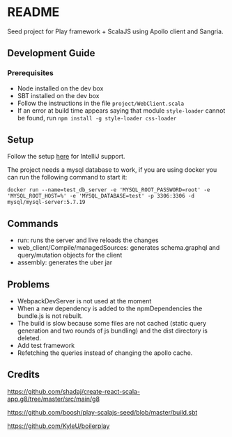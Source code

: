 # README #

Seed project for Play framework + ScalaJS using Apollo client and Sangria.


## Development Guide

### Prerequisites

- Node installed on the dev box
- SBT installed on the dev box
- Follow the instructions in the file `project/WebClient.scala`
- If an error at build time appears saying that module `style-loader` cannot be found, run `npm install -g style-loader css-loader`

## Setup
Follow the setup [here](https://slinky.shadaj.me/docs/installation/) for IntelliJ support.

The project needs a mysql database to work, if you are using docker you can run the following command to start it:
```
docker run --name=test_db_server -e 'MYSQL_ROOT_PASSWORD=root' -e 'MYSQL_ROOT_HOST=%' -e 'MYSQL_DATABASE=test' -p 3306:3306 -d mysql/mysql-server:5.7.19
```

## Commands

- run: runs the server and live reloads the changes
- web_client/Compile/managedSources: generates schema.graphql and query/mutation objects for the client
- assembly: generates the uber jar 

## Problems

- WebpackDevServer is not used at the moment
- When a new dependency is added to the npmDependencies the bundle.js is not rebuilt.
- The build is slow because some files are not cached (static query generation and two rounds of js bundling) and the dist directory is deleted.
- Add test framework
- Refetching the queries instead of changing the apollo cache.

## Credits

https://github.com/shadaj/create-react-scala-app.g8/tree/master/src/main/g8

https://github.com/boosh/play-scalajs-seed/blob/master/build.sbt

https://github.com/KyleU/boilerplay
